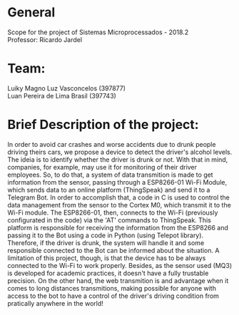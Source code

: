 # General
Scope for the project of Sistemas Microprocessados - 2018.2  
Professor: Ricardo Jardel

# Team:
Luiky Magno Luz Vasconcelos (397877)  
Luan Pereira de Lima Brasil (397743)

# Brief Description of the project:  
  In order to avoid car crashes and worse accidents due to drunk people driving theirs cars, we propose a device to detect the driver's alcohol levels. The ideia is to identify whether the driver is drunk or not. With that in mind, companies, for example, may use it for monitoring of their driver employees.
  So, to do that, a system of data transmition is made to get information from the sensor, passing through a ESP8266-01 Wi-Fi Module, which sends data to an online platform (ThingSpeak) and send it to a Telegram Bot. In order to accomplish that, a code in C is used to control the data management from the sensor to the Cortex M0, which transmit it to the Wi-Fi module. The ESP8266-01, then, connects to the Wi-Fi (previously configurated in the code) via the 'AT' commands to ThingSpeak. This platform is responsible for receiving the information from the ESP8266 and passing it to the Bot using a code in Python (using Telepot library).
  Therefore, if the driver is drunk, the system will handle it and some responsible connected to the Bot can be informed about the situation.
  A limitation of this project, though, is that the device has to be always connected to the Wi-Fi to work properly. Besides, as the sensor used (MQ3) is developed for academic practices, it doesn't have a fully trustable precision. 
  On the other hand, the web transmition is and advantage when it comes to long distances transmitions, making possible for anyone with access to the bot to have a control of the driver's driving condition from pratically anywhere in the world!
